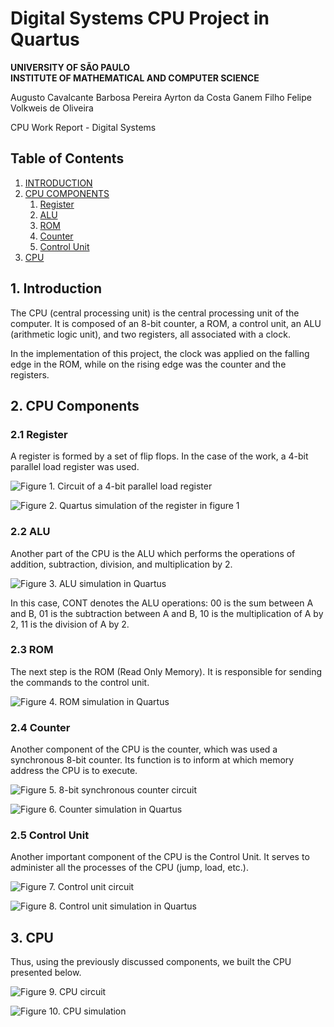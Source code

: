 # Digital Systems CPU Project in Quartus

**UNIVERSITY OF SÃO PAULO**  
**INSTITUTE OF MATHEMATICAL AND COMPUTER SCIENCE**

Augusto Cavalcante Barbosa Pereira
Ayrton da Costa Ganem Filho 
Felipe Volkweis de Oliveira

CPU Work Report - Digital Systems  

## Table of Contents

1. [INTRODUCTION](#1-introduction)
2. [CPU COMPONENTS](#2-cpu-components)
   1. [Register](#21-register)
   2. [ALU](#22-alu)
   3. [ROM](#23-rom)
   4. [Counter](#24-counter)
   5. [Control Unit](#25-control-unit)
3. [CPU](#3-cpu)

## 1. Introduction

The CPU (central processing unit) is the central processing unit of the computer. It is composed of an 8-bit counter, a ROM, a control unit, an ALU (arithmetic logic unit), and two registers, all associated with a clock.

In the implementation of this project, the clock was applied on the falling edge in the ROM, while on the rising edge was the counter and the registers.

## 2. CPU Components

### 2.1 Register

A register is formed by a set of flip flops. In the case of the work, a 4-bit parallel load register was used.

![Figure 1. Circuit of a 4-bit parallel load register](img/registrador_circ.png)

![Figure 2. Quartus simulation of the register in figure 1](img/simu_regi.png)

### 2.2 ALU

Another part of the CPU is the ALU which performs the operations of addition, subtraction, division, and multiplication by 2.

![Figure 3. ALU simulation in Quartus](img/ULA.jpg)

In this case, CONT denotes the ALU operations: 00 is the sum between A and B, 01 is the subtraction between A and B, 10 is the multiplication of A by 2, 11 is the division of A by 2.

### 2.3 ROM

The next step is the ROM (Read Only Memory). It is responsible for sending the commands to the control unit.

![Figure 4. ROM simulation in Quartus](img/simu_ROM.png)

### 2.4 Counter

Another component of the CPU is the counter, which was used a synchronous 8-bit counter. Its function is to inform at which memory address the CPU is to execute.

![Figure 5. 8-bit synchronous counter circuit](img/contador_circ.png)

![Figure 6. Counter simulation in Quartus](img/simu_cont.png)

### 2.5 Control Unit

Another important component of the CPU is the Control Unit. It serves to administer all the processes of the CPU (jump, load, etc.).

![Figure 7. Control unit circuit](img/UC_circ.png)

![Figure 8. Control unit simulation in Quartus](img/simu_UC.png)

## 3. CPU

Thus, using the previously discussed components, we built the CPU presented below.

![Figure 9. CPU circuit](img/cpu_circ.png)

![Figure 10. CPU simulation](img/simu_cpu.png)

